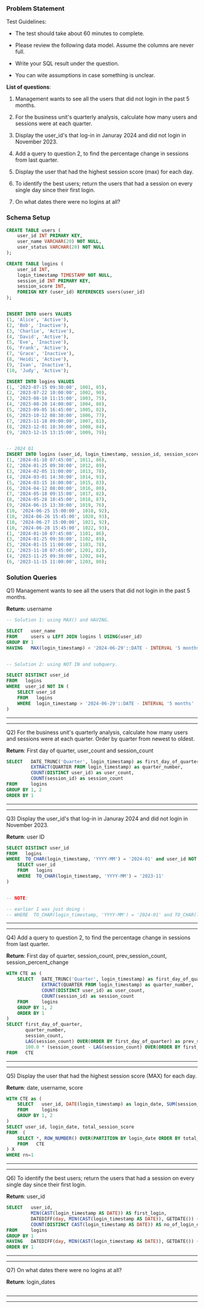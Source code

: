 ### Problem Statement

Test Guidelines: 

- The test should take about 60 minutes to complete.

- Please review the following data model. Assume the columns are never full.

- Write your SQL result under the question.

- You can wite assumptions in case something is unclear.

**List of questions**:

1. Management wants to see all the users that did not login in the past 5 months.

2. For the business unit's quarterly analysis, calculate how many users and sessions were at each quarter.

3. Display the user_id's that log-in in Januray 2024 and did not login in November 2023.

4. Add a query to question 2, to find the percentage change in sessions from last quarter.

5. Display the user that had the highest session score (max) for each day.

6. To identify the best users; return the users that had a session on every single day since their first login.

7. On what dates there were no logins at all? 


### Schema Setup

```sql
CREATE TABLE users (
    user_id INT PRIMARY KEY,
    user_name VARCHAR(20) NOT NULL,
    user_status VARCHAR(20) NOT NULL
);

CREATE TABLE logins (
    user_id INT,
    login_timestamp TIMESTAMP NOT NULL,
    session_id INT PRIMARY KEY,
    session_score INT,
    FOREIGN KEY (user_id) REFERENCES users(user_id)
);


INSERT INTO users VALUES 
(1, 'Alice', 'Active'),
(2, 'Bob', 'Inactive'),
(3, 'Charlie', 'Active'),
(4, 'David', 'Active'),
(5, 'Eve', 'Inactive'),
(6, 'Frank', 'Active'),
(7, 'Grace', 'Inactive'),
(8, 'Heidi', 'Active'),
(9, 'Ivan', 'Inactive'),
(10, 'Judy', 'Active');

INSERT INTO logins VALUES 
(1, '2023-07-15 09:30:00', 1001, 85),
(2, '2023-07-22 10:00:00', 1002, 90),
(3, '2023-08-10 11:15:00', 1003, 75),
(4, '2023-08-20 14:00:00', 1004, 88),
(5, '2023-09-05 16:45:00', 1005, 82),
(6, '2023-10-12 08:30:00', 1006, 77),
(7, '2023-11-18 09:00:00', 1007, 81),
(8, '2023-12-01 10:30:00', 1008, 84),
(9, '2023-12-15 13:15:00', 1009, 79);


-- 2024 Q1
INSERT INTO logins (user_id, login_timestamp, session_id, session_score) VALUES
(1, '2024-01-10 07:45:00', 1011, 86),
(2, '2024-01-25 09:30:00', 1012, 89),
(3, '2024-02-05 11:00:00', 1013, 78),
(4, '2024-03-01 14:30:00', 1014, 91),
(5, '2024-03-15 16:00:00', 1015, 83),
(6, '2024-04-12 08:00:00', 1016, 80),
(7, '2024-05-18 09:15:00', 1017, 82),
(8, '2024-05-28 10:45:00', 1018, 87),
(9, '2024-06-15 13:30:00', 1019, 76),
(10, '2024-06-25 15:00:00', 1010, 92),
(10, '2024-06-26 15:45:00', 1020, 93),
(10, '2024-06-27 15:00:00', 1021, 92),
(10, '2024-06-28 15:45:00', 1022, 93),
(1, '2024-01-10 07:45:00', 1101, 86),
(3, '2024-01-25 09:30:00', 1102, 89),
(5, '2024-01-15 11:00:00', 1103, 78),
(2, '2023-11-10 07:45:00', 1201, 82),
(4, '2023-11-25 09:30:00', 1202, 84),
(6, '2023-11-15 11:00:00', 1203, 80);
```

### Solution Queries 

Q1) Management wants to see all the users that did not login in the past 5 months. 

**Return:** username


```sql
-- Solution 1: using MAX() and HAVING.

SELECT   user_name
FROM     users u LEFT JOIN logins l USING(user_id)
GROUP BY 1
HAVING   MAX(login_timestamp) < '2024-06-29'::DATE - INTERVAL '5 months'


-- Solution 2: using NOT IN and subquery.

SELECT DISTINCT user_id
FROM   logins
WHERE  user_id NOT IN (
    SELECT user_id
    FROM   logins
    WHERE  login_timestamp > '2024-06-29'::DATE - INTERVAL '5 months'
)
```

---
---

Q2) For the business unit's quarterly analysis, calculate how many users and sessions were at each quarter. Order by quarter from newest to oldest. 

**Return**: First day of quarter, user_count and session_count


```sql
SELECT   DATE_TRUNC('Quarter', login_timestamp) as first_day_of_quarter,
	     EXTRACT(QUARTER FROM login_timestamp) as quarter_number,
	     COUNT(DISTINCT user_id) as user_count, 
	     COUNT(session_id) as session_count     
FROM     logins
GROUP BY 1, 2
ORDER BY 1
```

---
---

Q3) Display the user_id's that log-in in Januray 2024 and did not login in November 2023.

**Return**: user ID

```sql
SELECT DISTINCT user_id
FROM   logins
WHERE  TO_CHAR(login_timestamp, 'YYYY-MM') = '2024-01' and user_id NOT IN (
	SELECT user_id
	FROM   logins
	WHERE  TO_CHAR(login_timestamp, 'YYYY-MM') = '2023-11'
)


-- NOTE: 

-- earlier I was just doing :
-- WHERE  TO_CHAR(login_timestamp, 'YYYY-MM') = '2024-01' and TO_CHAR(login_timestamp, 'YYYY-MM') <> '2023-11'
```

---
---

Q4) Add a query to question 2, to find the percentage change in sessions from last quarter.

**Return**: First day of quarter, session_count, prev_session_count, session_percent_change


```sql
WITH CTE as (
	SELECT   DATE_TRUNC('Quarter', login_timestamp) as first_day_of_quarter,
		     EXTRACT(QUARTER FROM login_timestamp) as quarter_number,
		     COUNT(DISTINCT user_id) as user_count, 
		     COUNT(session_id) as session_count     
	FROM     logins
	GROUP BY 1, 2
	ORDER BY 1
)
SELECT first_day_of_quarter, 
	   quarter_number,
	   session_count,
	   LAG(session_count) OVER(ORDER BY first_day_of_quarter) as prev_session_count,
	   100.0 * (session_count - LAG(session_count) OVER(ORDER BY first_day_of_quarter)) / LAG(session_count) OVER(ORDER BY first_day_of_quarter) as session_percentage_change 
FROM   CTE
```

---
---

Q5) Display the user that had the highest session score (MAX) for each day.

**Return**: date, username, score


```sql
WITH CTE as (
    SELECT   user_id, DATE(login_timestamp) as login_date, SUM(session_score) as total_session_score
    FROM     logins
    GROUP BY 1, 2
)
SELECT user_id, login_date, total_session_score
FROM  (
    SELECT *, ROW_NUMBER() OVER(PARTITION BY login_date ORDER BY total_session_score DESC) as rn
    FROM   CTE
) X
WHERE rn=1
```

---
---

Q6) To identify the best users; return the users that had a session on every single day since their first login.

**Return**: user_id


```sql
SELECT   user_id, 
         MIN(CAST(login_timestamp AS DATE)) AS first_login,
         DATEDIFF(day, MIN(CAST(login_timestamp AS DATE)), GETDATE()) + 1 AS no_of_login_days_required,
         COUNT(DISTINCT CAST(login_timestamp AS DATE)) AS no_of_login_days
FROM     logins
GROUP BY 1
HAVING   DATEDIFF(day, MIN(CAST(login_timestamp AS DATE)), GETDATE()) + 1 > COUNT(DISTINCT CAST(login_timestamp AS DATE))
ORDER BY 1

```

---
---

Q7) On what dates there were no logins at all? 

**Return**: login_dates


```sql

```

---
---



